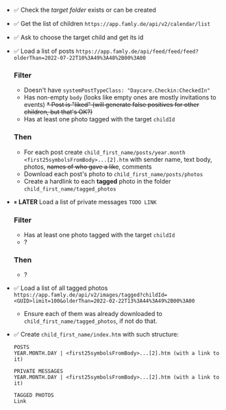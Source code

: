 * ✅ Check the *target folder* exists or can be created
* ✅ Get the list of children `https://app.famly.de/api/v2/calendar/list`
* ✅ Ask to choose the target child and get its id
* ✅ Load a list of posts `https://app.famly.de/api/feed/feed/feed?olderThan=2022-07-22T10%3A49%3A48%2B00%3A00`

    ### Filter
    * Doesn't have `systemPostTypeClass: "Daycare.Checkin:CheckedIn"`
    * Has non-empty `body` (looks like empty ones are mostly invitations to events)
    ~~* Post is "liked" (will generate false positives for other children, but that's OK?)~~
    * Has at least one photo tagged with the target `childId`

    ### Then
    * For each post create `child_first_name/posts/year.month <first25symbolsFromBody>...[2].htm` with sender name, text body, photos, ~~names of who gave a like~~, comments
    * Download each post's photo to `child_first_name/posts/photos`
    * Create a hardlink to each **tagged** photo in the folder `child_first_name/tagged_photos`

* ⏸ **LATER** Load a list of private messages `TODO LINK`
    
    ### Filter
    * Has at least one photo tagged with the target `childId`
    * ?

    ### Then
    * ?


* ✅ Load a list of all tagged photos `https://app.famly.de/api/v2/images/tagged?childId=<GUID>limit=100&olderThan=2022-02-22T13%3A44%3A49%2B00%3A00`
    * Ensure each of them was already downloaded to `child_first_name/tagged_photos`, if not do that.


* ✅ Create `child_first_name/index.htm` with such structure:
    ```
    POSTS
    YEAR.MONTH.DAY | <first25symbolsFromBody>...[2].htm (with a link to it)

    PRIVATE MESSAGES
    YEAR.MONTH.DAY | <first25symbolsFromBody>...[2].htm (with a link to it)

    TAGGED PHOTOS
    Link
    ```